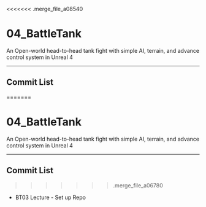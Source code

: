 <<<<<<< .merge_file_a08540
# 04_BattleTank
An Open-world head-to-head tank fight with simple AI, terrain, and advance control system in Unreal 4 

---
## Commit List

=======
# 04_BattleTank
An Open-world head-to-head tank fight with simple AI, terrain, and advance control system in Unreal 4 

---
## Commit List

>>>>>>> .merge_file_a06780
* BT03 Lecture - Set up Repo